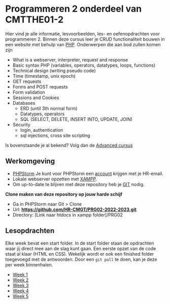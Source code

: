 # Programmeren 2 onderdeel van CMTTHE01-2

Hier vind je alle informatie, lesvoorbeelden, les- en oefenopdrachten voor programmeren 2.
Binnen deze cursus leer je CRUD functionaliteit bouwen in een website met behulp van [PHP](https://www.php.net/).
Onderwerpen die aan bod zullen komen zijn
- What is a webserver, interpreter, request and response
- Basic syntax PHP (variables, operators, datatypes, loops, functions)
- Technical design (writing pseudo code)
- Time (timestamp, unix epoch)
- GET requests
- Forms and POST requests
- Form validation
- Sessions and Cookies
- Databases
    - ERD (until 3th normal form)
    - Datatypes, operators
    - SQL (SELECT, DELETE, INSERT INTO, UPDATE, JOIN)
- Security
    - login, authentication
    - sql injections, cross site scripting

Is bovenstaande je al bekend? Volg dan de [Advanced cursus](advanced)

## Werkomgeving

- [PHPStorm](https://www.jetbrains.com/phpstorm/download/)
  Je kunt voor PHPStorm een [account](https://www.jetbrains.com/shop/eform/students) krijgen met je HR-email.
- Lokale webserver opzetten met [XAMPP](https://www.apachefriends.org/download.html).
- Om up-to-date te blijven met deze repository heb je [GIT](https://git-scm.com/book/en/v2/Getting-Started-Installing-Git) nodig.

**Clone maken van deze repository op jouw harde schijf**
- Ga in PHPStorm naar Git > Clone
- Url: **https://github.com/HR-CMGT/PRG02-2022-2023.git**
- Directory: [Link naar htdocs in xampp folder]/PRG02

## Lesopdrachten

Elke week bevat een start folder. In de start folder staan de opdrachten waar jij
direct mee aan de slag kunt gaan. Een eerste opzet van de code staat al klaar
(HTML en CSS). Wekelijk wordt er ook een finished folder toegevoegd met de antwoorden. Door een ```git pull``` te doen,
kan je deze per week binnenhalen.

- [Week 1](week1)
- [Week 2](week2)
- [Week 3](week3)
- [Week 4](week4)
- [Week 5](week5)
